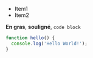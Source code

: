 - Item1
- Item2

**En gras**, __souligné__, `code block`

```js
function hello() {
  console.log('Hello World!');
}
```
